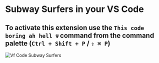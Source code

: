 # Subway Surfers in your VS Code

## To activate this extension use the `This code boring ah hell 💀` command from the command palette (`Ctrl + Shift + P` / `⇧ ⌘ P`)

![Vf Code Subway Surfers](https://i.imgur.com/IAYr09o.png)
